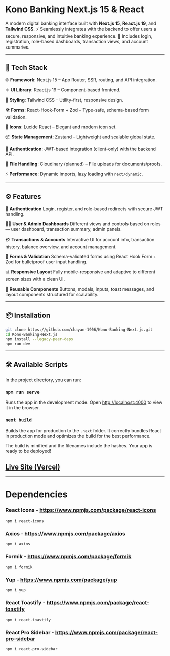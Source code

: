 # Kono Banking Next.js 15 & React

A modern digital banking interface built with **Next.js 15**, **React.js 19**, and **Tailwind CSS**.
⚡️ Seamlessly integrates with the backend to offer users a secure, responsive, and intuitive banking experience.
🔐 Includes login, registration, role-based dashboards, transaction views, and account summaries.

---

## 🚀 Tech Stack

🌐 **Framework**: Next.js 15 – App Router, SSR, routing, and API integration.

⚛️ **UI Library**: React.js 19 – Component-based frontend.

🎨 **Styling**: Tailwind CSS – Utility-first, responsive design.

🛠️ **Forms**: React-Hook-Form + Zod – Type-safe, schema-based form validation.

💅 **Icons**: Lucide React – Elegant and modern icon set.

📦 **State Management**: Zustand – Lightweight and scalable global state.

🔐 **Authentication**: JWT-based integration (client-only) with the backend API.

📁 **File Handling**: Cloudinary (planned) – File uploads for documents/proofs.

⚡ **Performance**: Dynamic imports, lazy loading with `next/dynamic`.

---

## ⚙️ Features

🔐 **Authentication**
Login, register, and role-based redirects with secure JWT handling.

🧑‍💼 **User & Admin Dashboards**
Different views and controls based on roles — user dashboard, transaction summary, admin panels.

💳 **Transactions & Accounts**
Interactive UI for account info, transaction history, balance overview, and account management.

📝 **Forms & Validation**
Schema-validated forms using React Hook Form + Zod for bulletproof user input handling.

📊 **Responsive Layout**
Fully mobile-responsive and adaptive to different screen sizes with a clean UI.

🎨 **Reusable Components**
Buttons, modals, inputs, toast messages, and layout components structured for scalability.

---

## 📦 Installation

```bash
git clone https://github.com/chayan-1906/Kono-Banking-Next.js.git
cd Kono-Banking-Next.js
npm install --legacy-peer-deps
npm run dev
```

---

## 🛠️ Available Scripts

In the project directory, you can run:

### `npm run serve`

Runs the app in the development mode.
Open [http://localhost:4000](http://localhost:3000) to view it in the browser.

### `next build`

Builds the app for production to the `.next` folder.
It correctly bundles React in production mode and optimizes the build for the best performance.

The build is minified and the filenames include the hashes.
Your app is ready to be deployed!

## [Live Site (Vercel)](https://kono-banking.vercel.app/)

---

# Dependencies

### React Icons - https://www.npmjs.com/package/react-icons
    npm i react-icons

### Axios - https://www.npmjs.com/package/axios
    npm i axios

### Formik - https://www.npmjs.com/package/formik
    npm i formik

### Yup - https://www.npmjs.com/package/yup
    npm i yup

### React Toastify - https://www.npmjs.com/package/react-toastify
    npm i react-toastify

### React Pro Sidebar - https://www.npmjs.com/package/react-pro-sidebar
    npm i react-pro-sidebar
